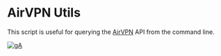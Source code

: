 # AirVPN Utils

This script is useful for querying the [AirVPN](https://airvpn.org/) API from the command line.



[![gA](https://ga-beacon.appspot.com/UA-10006093-3/github/cjsheets/airvpn-utils?pixel)](https://github.com/cjsheets/airvpn-utils)